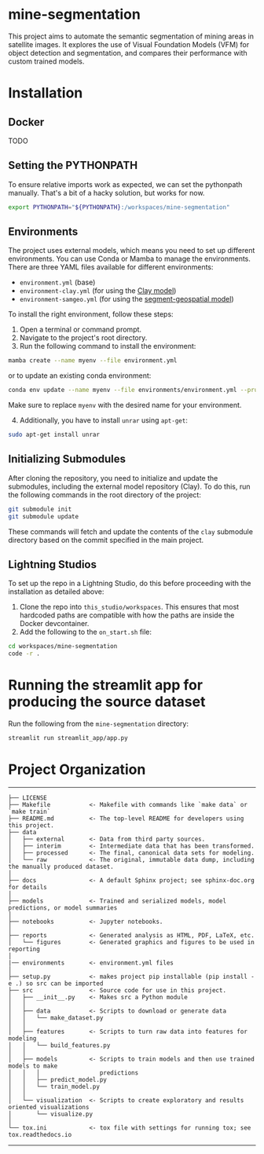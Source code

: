 mine-segmentation
==============================

This project aims to automate the semantic segmentation of mining areas in satellite images. It explores the use of Visual Foundation Models (VFM) for object detection and segmentation, and compares their performance with custom trained models.

# Installation

## Docker
TODO

## Setting the PYTHONPATH
To ensure relative imports work as expected, we can set the pythonpath manually. That's a bit of a hacky solution, but works for now. 

```bash
export PYTHONPATH="${PYTHONPATH}:/workspaces/mine-segmentation"
```

## Environments
The project uses external models, which means you need to set up different environments. You can use Conda or Mamba to manage the environments. There are three YAML files available for different environments:
- ``environment.yml`` (base)
- ``environment-clay.yml`` (for using the [Clay model](https://github.com/Clay-foundation/model))
- ``environment-samgeo.yml`` (for using the [segment-geospatial model](https://github.com/opengeos/segment-geospatial))

 To install the right environment, follow these steps:

1. Open a terminal or command prompt.
2. Navigate to the project's root directory.
3. Run the following command to install the environment:
```bash
mamba create --name myenv --file environment.yml
```
or to update an existing conda environment: 

```bash
conda env update --name myenv --file environments/environment.yml --prune
```
Make sure to replace `myenv` with the desired name for your environment.

4. Additionally, you have to install `unrar` using `apt-get`: 
```bash
sudo apt-get install unrar
```

## Initializing Submodules

After cloning the repository, you need to initialize and update the submodules, including the external model repository (Clay). To do this, run the following commands in the root directory of the project:

```bash
git submodule init
git submodule update
```

These commands will fetch and update the contents of the `clay` submodule directory based on the commit specified in the main project.

## Lightning Studios

To set up the repo in a Lightning Studio, do this before proceeding with the installation as detailed above: 

1. Clone the repo into `this_studio/workspaces`. This ensures that most hardcoded paths are compatible with how the paths are inside the Docker devcontainer. 
2. Add the following to the `on_start.sh` file:
```bash
cd workspaces/mine-segmentation
code -r .
```

# Running the streamlit app for producing the source dataset

Run the following from the `mine-segmentation` directory:
```bash
streamlit run streamlit_app/app.py
```

# Project Organization
------------

    ├── LICENSE
    ├── Makefile           <- Makefile with commands like `make data` or `make train`
    ├── README.md          <- The top-level README for developers using this project.
    ├── data
    │   ├── external       <- Data from third party sources.
    │   ├── interim        <- Intermediate data that has been transformed.
    │   ├── processed      <- The final, canonical data sets for modeling.
    │   └── raw            <- The original, immutable data dump, including the manually produced dataset.
    │
    ├── docs               <- A default Sphinx project; see sphinx-doc.org for details
    │
    ├── models             <- Trained and serialized models, model predictions, or model summaries
    │
    ├── notebooks          <- Jupyter notebooks.
    │
    ├── reports            <- Generated analysis as HTML, PDF, LaTeX, etc.
    │   └── figures        <- Generated graphics and figures to be used in reporting
    │
    |── environments       <- environment.yml files
    │
    ├── setup.py           <- makes project pip installable (pip install -e .) so src can be imported
    ├── src                <- Source code for use in this project.
    │   ├── __init__.py    <- Makes src a Python module
    │   │
    │   ├── data           <- Scripts to download or generate data
    │   │   └── make_dataset.py
    │   │
    │   ├── features       <- Scripts to turn raw data into features for modeling
    │   │   └── build_features.py
    │   │
    │   ├── models         <- Scripts to train models and then use trained models to make
    │   │   │                 predictions
    │   │   ├── predict_model.py
    │   │   └── train_model.py
    │   │
    │   └── visualization  <- Scripts to create exploratory and results oriented visualizations
    │       └── visualize.py
    │
    └── tox.ini            <- tox file with settings for running tox; see tox.readthedocs.io


--------
